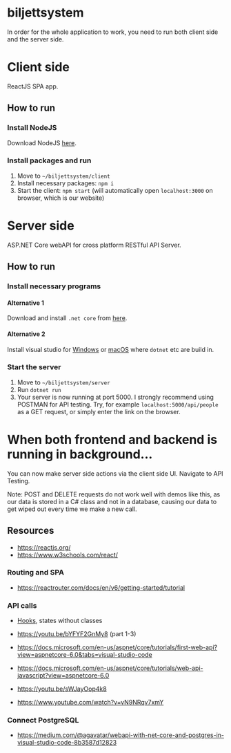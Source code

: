 # biljettsystem

In order for the whole application to work, you need to run both client side and the server side.

# Client side
ReactJS SPA app.

## How to run
### Install NodeJS
Download NodeJS [here](https://nodejs.org/en/).
### Install packages and run
1. Move to `~/biljettsystem/client`
2. Install necessary packages: `npm i`
3. Start the client: `npm start` (will automatically open `localhost:3000` on browser, which is our website)


# Server side
ASP.NET Core webAPI for cross platform RESTful API Server.

## How to run
### Install necessary programs
#### Alternative 1
Download and install `.net core` from [here](https://dotnet.microsoft.com/en-us/download/dotnet).

#### Alternative 2
Install visual studio for [Windows](https://visualstudio.microsoft.com/vs/) or [macOS](https://visualstudio.microsoft.com/vs/mac/) where `dotnet` etc are build in.

### Start the server
1. Move to `~/biljettsystem/server`
2. Run `dotnet run`
3. Your server is now running at port 5000. I strongly recommend using POSTMAN for API testing. Try, for example `localhost:5000/api/people` as a GET request, or simply enter the link on the browser.

# When both frontend and backend is running in background...
You can now make server side actions via the client side UI. Navigate to API Testing. 

Note: POST and DELETE requests do not work well with demos like this, as our data is stored in a C# class and not in a database, causing our data to get wiped out every time we make a new call.


## Resources
* https://reactjs.org/
* https://www.w3schools.com/react/

### Routing and SPA
* https://reactrouter.com/docs/en/v6/getting-started/tutorial

### API calls
* [Hooks](https://reactjs.org/docs/hooks-intro.html), states without classes
* https://youtu.be/bYFYF2GnMy8 (part 1-3)

* https://docs.microsoft.com/en-us/aspnet/core/tutorials/first-web-api?view=aspnetcore-6.0&tabs=visual-studio-code

* https://docs.microsoft.com/en-us/aspnet/core/tutorials/web-api-javascript?view=aspnetcore-6.0

* https://youtu.be/sWJayOop4k8

* https://www.youtube.com/watch?v=vN9NRqv7xmY

### Connect PostgreSQL
* https://medium.com/@agavatar/webapi-with-net-core-and-postgres-in-visual-studio-code-8b3587d12823

